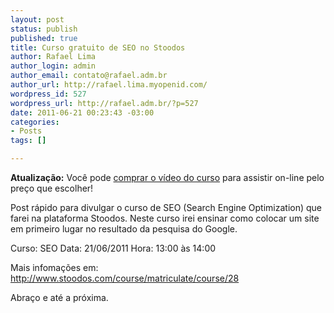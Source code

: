 ```yaml
--- 
layout: post
status: publish
published: true
title: Curso gratuito de SEO no Stoodos
author: Rafael Lima
author_login: admin
author_email: contato@rafael.adm.br
author_url: http://rafael.lima.myopenid.com/
wordpress_id: 527
wordpress_url: http://rafael.adm.br/?p=527
date: 2011-06-21 00:23:43 -03:00
categories: 
- Posts
tags: []

---
```

<strong>Atualiza&ccedil;&atilde;o:</strong> Voc&ecirc; pode <a href="https://ecommerce.bielsystems.com.br/checkout/curso-seo">comprar o v&iacute;deo do curso</a> para assistir on-line pelo pre&ccedil;o que escolher!

Post r&aacute;pido para divulgar o curso de SEO (Search Engine Optimization) que farei na plataforma Stoodos.
Neste curso irei ensinar como colocar um site em primeiro lugar no resultado da pesquisa do Google.

Curso: SEO
Data: 21/06/2011
Hora: 13:00 &agrave;s 14:00

Mais infoma&ccedil;&otilde;es em: <a href="http://www.stoodos.com/course/matriculate/course/28">http://www.stoodos.com/course/matriculate/course/28</a>

Abra&ccedil;o e at&eacute; a pr&oacute;xima.
